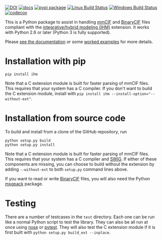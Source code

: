 [![DOI](https://zenodo.org/badge/DOI/10.5281/zenodo.2603378.svg)](https://doi.org/10.5281/zenodo.2603378)
[![docs](https://readthedocs.org/projects/python-ihm/badge/)](https://python-ihm.readthedocs.org/)
[![pypi package](https://badge.fury.io/py/ihm.svg)](https://badge.fury.io/py/ihm)
[![Linux Build Status](https://travis-ci.org/ihmwg/python-ihm.svg?branch=master)](https://travis-ci.org/ihmwg/python-ihm)
[![Windows Build Status](https://ci.appveyor.com/api/projects/status/5o28oe477ii8ur4h?svg=true)](https://ci.appveyor.com/project/benmwebb/python-ihm)
[![codecov](https://codecov.io/gh/ihmwg/python-ihm/branch/master/graph/badge.svg)](https://codecov.io/gh/ihmwg/python-ihm)

This is a Python package to assist in handling [mmCIF](http://mmcif.wwpdb.org/)
and [BinaryCIF](https://github.com/dsehnal/BinaryCIF) files compliant with the
[integrative/hybrid modeling (IHM)](http://mmcif.wwpdb.org/dictionaries/mmcif_ihm.dic/Index/)
extension. It works with Python 2.6 or later (Python 3 is fully supported).

Please [see the documentation](https://python-ihm.readthedocs.org/)
or some
[worked examples](https://github.com/ihmwg/python-ihm/tree/master/examples)
for more details.

# Installation with pip

```
pip install ihm
```

Note that a C extension module is built for faster parsing of mmCIF files.
This requires that your system has a C compiler. If you don't want to build
the C extension module, install with
`pip install ihm --install-option="--without-ext"`.

# Installation from source code

To build and install from a clone of the GitHub repository, run

```
python setup.py build
python setup.py install
```

Note that a C extension module is built for faster parsing of mmCIF files.
This requires that your system has a C compiler
and [SWIG](http://www.swig.org/). If either of these components are missing, you
can choose to build without the extension by adding `--without-ext` to both
`setup.py` command lines above.

If you want to read or write [BinaryCIF](https://github.com/dsehnal/BinaryCIF)
files, you will also need the
Python [msgpack](https://github.com/msgpack/msgpack-python) package.

# Testing

There are a number of testcases in the `test` directory. Each one can be run
like a normal Python script to test the library. They can also be all run at
once using [nose](https://nose.readthedocs.io/en/latest/)
or [pytest](https://docs.pytest.org/en/latest/). They will also test
the C extension module if it is first built with
`python setup.py build_ext --inplace`.
